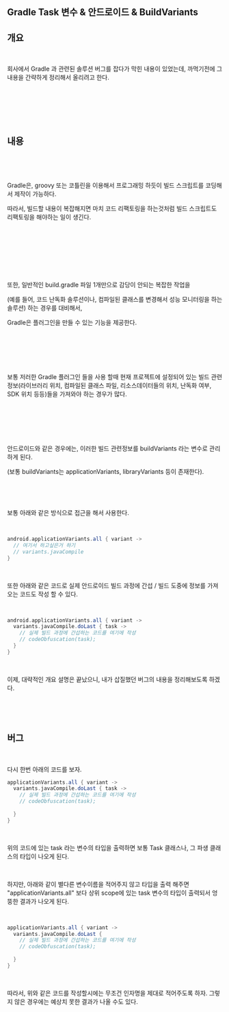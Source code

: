 ## Gradle Task 변수 & 안드로이드 & BuildVariants





## 개요

​       

회사에서 Gradle 과 관련된 솔루션 버그를 잡다가 막힌 내용이 있었는데, 까먹기전에 그 내용을 간략하게 정리해서 올리려고 한다.

​            

​      

​        

## 내용

​    				

​     				

   					 

Gradle은, groovy 또는 코틀린을 이용해서 프로그래밍 하듯이 빌드 스크립트를 코딩해서 제작이 가능하다.

따라서, 빌드할 내용이 복잡해지면 마치 코드 리팩토링을 하는것처럼 빌드 스크립트도 리팩토링을 해야하는 일이 생긴다.

​	            	      						                  

​                   		                  		

​                             	

​                     		

또한, 일반적인 build.gradle 파일 1개만으로 감당이 안되는 복잡한 작업을

(예를 들어, 코드 난독화 솔루션이나, 컴파일된 클래스를 변경해서 성능 모니터링을 하는 솔루션) 하는 경우를 대비해서, 

Gradle은 플러그인을 만들 수 있는 기능을 제공한다.

​                         

​                 

​                    

보통 저러한 Gradle 플러그인 들을 사용 할때 현재 프로젝트에 설정되어 있는 빌드 관련 정보(라이브러리 위치, 컴파일된 클래스 파일, 리소스데이터들의 위치, 난독화 여부, SDK 위치 등등)들을 가져와야 하는 경우가 많다.

​                        

​                   

​               

안드로이드와 같은 경우에는, 이러한 빌드 관련정보를 buildVariants 라는 변수로 관리하게 된다.

(보통 buildVariants는 applicationVariants, libraryVariants 등이 존재한다).

​                   

​                   

보통 아래와 같은 방식으로 접근을 해서 사용한다.

​                                    

```groovy
android.applicationVariants.all { variant ->
  // 여기서 하고싶은거 하기
  // variants.javaCompile
}
```

​                                

또한 아래와 같은 코드로 실제 안드로이드 빌드 과정에 간섭 / 빌드 도중에 정보를 가져오는 코드도 작성 할 수 있다.                    

​                                    

```groovy
android.applicationVariants.all { variant ->
  variants.javaCompile.doLast { task ->
    // 실제 빌드 과정에 간섭하는 코드를 여기에 작성
    // codeObfuscation(task);
  }
}
```

​                   

이제, 대략적인 개요 설명은 끝났으니, 내가 삽질했던 버그의 내용을 정리해보도록 하겠다.

​                

​               

## 버그

​                                            

다시 한번 아래의 코드를 보자.

```groovy
applicationVariants.all { variant ->
  variants.javaCompile.doLast { task ->
    // 실제 빌드 과정에 간섭하는 코드를 여기에 작성
    // codeObfuscation(task);
    
  }
}
```

​                              

위의 코드에 있는 task 라는 변수의 타입을 출력하면 보통 Task 클래스나, 그 파생 클래스의 타입이 나오게 된다.

​                                    

하지만, 아래와 같이 별다른 변수이름을 적어주지 않고 타입을 출력 해주면 "applicationVariants.all" 보다 상위 scope에 있는 task 변수의 타입이 출력되서 엉뚱한 결과가 나오게 된다.

​                          

```groovy
applicationVariants.all { variant ->
  variants.javaCompile.doLast { 
    // 실제 빌드 과정에 간섭하는 코드를 여기에 작성
    // codeObfuscation(task);
    
  }
}
```

​                          

따라서, 위와 같은 코드를 작성할시에는 무조건 인자명을 제대로 적어주도록 하자. 그렇지 않은 경우에는 예상치 못한 결과가 나올 수도 있다.

